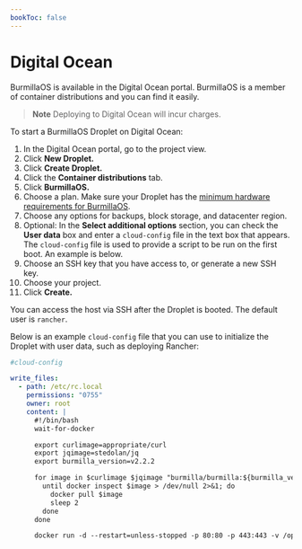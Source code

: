 ```yaml
---
bookToc: false
---
```

# Digital Ocean

BurmillaOS is available in the Digital Ocean portal. BurmillaOS is a member of container distributions and you can find it easily.

>**Note**
>Deploying to Digital Ocean will incur charges.

To start a BurmillaOS Droplet on Digital Ocean:

1. In the Digital Ocean portal, go to the project view.
1. Click **New Droplet.**
1. Click **Create Droplet.**
1. Click the **Container distributions** tab.
1. Click **BurmillaOS.**
1. Choose a plan. Make sure your Droplet has the [minimum hardware requirements for BurmillaOS](/#hardware-requirements).
1. Choose any options for backups, block storage, and datacenter region.
1. Optional: In the **Select additional options** section, you can check the **User data** box and enter a `cloud-config` file in the text box that appears. The `cloud-config` file is used to provide a script to be run on the first boot. An example is below.
1. Choose an SSH key that you have access to, or generate a new SSH key.
1. Choose your project.
1. Click **Create.**


You can access the host via SSH after the Droplet is booted. The default user is `rancher`.

Below is an example `cloud-config` file that you can use to initialize the Droplet with user data, such as deploying Rancher:

```yaml
#cloud-config

write_files:
  - path: /etc/rc.local
    permissions: "0755"
    owner: root
    content: |
      #!/bin/bash
      wait-for-docker

      export curlimage=appropriate/curl
      export jqimage=stedolan/jq
      export burmilla_version=v2.2.2

      for image in $curlimage $jqimage "burmilla/burmilla:${burmilla_version}"; do
        until docker inspect $image > /dev/null 2>&1; do
          docker pull $image
          sleep 2
        done
      done

      docker run -d --restart=unless-stopped -p 80:80 -p 443:443 -v /opt/burmilla:/var/lib/rancher burmilla/burmilla:${burmilla_version}
```
